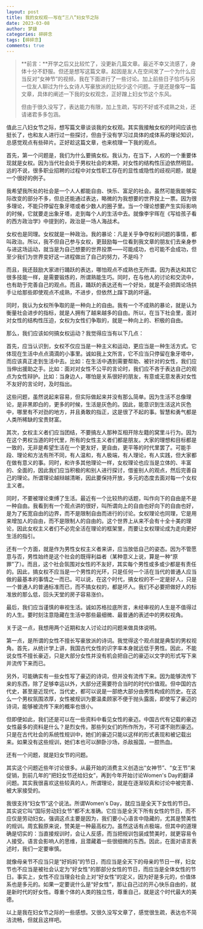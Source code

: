 ```yaml
---
layout: post
title: 我的女权观——写在“三八”妇女节之际
date: 2023-03-08
author: 梦貘
categories: 碎碎念
tags: [碎碎念]
comments: true
---
```


> **前言：**开学之后又比较忙了，没更新几篇文章。最近不幸又流感了，身体十分不舒服。但还是想写这篇文章。起因是友人在空间发了一个为什么应当反对“女神节”的视频，我在下面进行了一些讨论。加上前些日子恰巧与另一位友人聊过为什么女诗人写豪放派的比较少这个问题。于是还是像写一篇文章，具体的阐述一下我的女权观念，正好蹭上妇女节这个东风。
>
> 但由于很久没写了，表达能力有限，加上生疏，写的不好或不成熟之处，还请诸君多多包涵。

值此三八妇女节之际，想写篇文章谈谈我的女权观。其实我接触女权的时间应该也挺长了，也和友人进行过一些探讨，但由于没有学习过具体的成体系的理论知识，总感觉观点有些碎片。正好趁这篇文章，也来梳理一下我的观点。

首先，第一个问题是，我们为什么要搞女权。我认为，在当下，人权的一个重要体现就是女权。因为当代社会处于男权社会的末期，对女性的结构性压迫依然明显。远的不说，很多职业招聘的过程中对女性职工存在的显性或隐性的歧视问题，就是一个很好的例子。

我希望我所处的社会是一个人人都能自由、快乐、富足的社会。虽然可能我能够实际改变的部分不多，但总还能通过表达，略微的为我想要的世界投上一票。因为很多理论，不能只停留在象牙塔或者少数人的圈子里。当一个理论想要产生实际影响的时候，它就要走出象牙塔，走到每个人的生活中去。就像李宇晖在《写给孩子看的西方政治学》中提到的，政治是一场人海战术。

女权也是同理。女权就是一种政治。我的暴论：凡是关乎争夺权利问题的事情，都叫政治。所以，我不但自己参与女权，更鼓励每一位看到我文章的朋友们去亲身参与进这场运动，就当是为自己想要的世界投票——可能成功，也可能不会成功，但至少我们为世界变好这一进程做出了自己的努力，不是吗？

而且，我还鼓励大家进行踊跃的表达，哪怕观点不成熟也无所谓。因为表达和其它很多技能一样，是需要锻炼的，所谓熟能生巧。同时，在与他人的讨论和交流中，也有助于完善自己的观点。而且，踊跃的表达还有一个好处，就是不会把舆论场拱手让给那些即使观点不成熟，不进步，但依然上蹿下跳的坏逼。

同时，我认为女权所争取的是一种向上的自由。我有一个不成熟的暴论，就是认为衡量社会进步的指标，就是人拥有了越来越多的自由。所以，在当下社会里，面对对女性的结构性压迫，女权为女性们争取的，就是一种向上的、积极的自由。

那么，我们应该如何搞女权运动？我觉得应当有以下几点：

首先，应当认识到，女权不仅应当是一种主义和运动，更应当是一种生活方式。它体现在生活中点点滴滴的小事里。诚如我上文所言，它不应当只停留在象牙塔中，而应该真正走到生活中去。比如：在生活中遇到需要帮助、被针对的女性，我们应当伸出援助之手。比如：面对对女性不公平的言论时，我们应不吝于表达自己的观点为女性辩护。比如：当身边人，哪怕是关系很好的朋友，有意或无意发表对女性不友好的言论时，及时指出。

这些问题，虽然说起来容易，但实际做起来并没有那么简单。因为生活不总像理论，是非黑即白的，更多的时候，生活是灰色的。因此，能意识到生活这片灰色中，哪里有不对劲的地方，并且勇敢的指正，这是很了不起的事。智慧和勇气都是人类所稀缺的宝贵财富。

其次，女权主义者们应当团结，不要搞左人那种互相开除左籍的窝里斗行为。因为在这个男权当道的时代里，所有的女性主义者们都是朋友。大家的理想和目标都是一致的，无非是希望生活在一个更友好，更自由，更平等的时代里罢了。可能手段、理论和方法有所不同，有人温和，有人极端，有人理论，有人实践，但大家都在做有意义的事。同时，和许多其他理论一样，女权理论也应当是立体的、丰富的、全面的，因此我们应当积极的和别人进行探讨，借鉴别人的观点，然后完善自己的理论。所谓理论越辩越清晰，因此要保持开放，多元的态度去面对每一个女权主义者。

同时，不要被理论束缚了生活。最近有一个比较热的话题，叫作向下的自由是不是一种自由。我看到有一个观点讲的很好，叫所谓向上的自由也好向下的自由也好，是为了拓宽自由的边界，而不是限制自由而进行的讨论。女权理论也同理，它是用来增加人的自由，而不是限制人的自由的。这个世界上从来不会有十全十美的理论，因此女权主义者们不必完全活在理论的框架里，而要让女权理论成为走向更好生活的指引。

还有一个方面，就是作为男性女权主义者来讲，应当放低自己的姿态。因为不管愿意与否，男性始终是这个社会的既得利益者（某种意义上说，算是一种“原罪”了）。而且，这个社会氛围对女性的不友好，其实每个男性或多或少都是有责任的。因此，搞女权不应当是一个男性的光环，只是任何一个活在当代的普通人应当做的最基本的事情之一而已。可以说，在这个时代，搞女权的不一定是好人，只是一个普通人的普通标准而已，而不搞女权的，都是坏人。我们不必要把做好人的标准放的那么低，回头天堂的房子容易涨价。

最后，我们应当谨慎的审视生活。诚如苏格拉底所言，未经审视的人生是不值得过的人生。要时刻注意隐藏在生活中那些最细微、最普通的表述中的男权视角。

关于这一点，我想用两个近期和友人讨论过的问题来做具体说明。

第一点，是所谓的女性不擅长写豪放派的诗词。我觉得这个观点就是典型的男权视角。首先，从统计学上讲，我国古代女性的识字率本身就远低于男性。因此，不能说女性不擅长豪迈，只是大部分女性并没有机会把自己的豪迈以文字的形式写下来并流传下来而已。

另外，可能确实有一些女性写了豪迈的诗词，但并没有流传下来。因为能够流传下来的东西，除了足够幸运以外，大部分还需要符合当时的时代价值观。但中国的古代史，甚至是近现代，当代史，都可以说是一部绝大部分由男性构成的历史。在这么一个男权氛围浓厚，女性被规训为要温柔顾家不便于抛头露面，即使写了豪迈的诗词，能够被流传下来的概率也很小。

但即便如此，我们还是可以在一些资料中看见女性的豪迈。中国古代有记载的豪迈女性最多的资料是什么？是烈女传。那些列女们的所作所为，不可谓不刚烈豪迈。只是在古代社会的系统性规训中，她们的豪迈只能以这样的形式表现和被记载出来。如果没有这些规训，她们本也可以醉卧沙场，杀敌报国，一腔热血。

还有一个问题，就是妇女节的问题。

其实这个问题近些年讨论很多。从最开始的消费主义创造出“女神节”、“女王节”来促销，到前几年的“把妇女节还给妇女”，再到今年开始讨论Women's Day的翻译问题。其实我很喜欢这些较真的人，所谓理论，就是在逐渐较真和讨论中被完善、被大家接受的。

我很支持“妇女节”这个说法。所谓Women's Day，就应当是全天下女性的节日。其实说它叫“国际劳动妇女节”都不太准确。它应当是全天下所有女性的节日，而不应仅是劳动妇女。强调这点主要是因为，我们要小心语言中隐藏的，尤其是赞美性的规训。周玄毅原来说，赞美是一种最高权力。虽然这话有点极端，但其中的道理确是切实的：当直接规训时，会让人反感，而当把规训包装成赞美时，就更容易令人接受。语言会影响人的思维，且潜藏着一些很细微的东西。因此，在面对语言表述时，我们一定要审慎。

就像母亲节不应当只是“好妈妈”的节日，而应当是全天下的母亲的节日一样，妇女节也不应当是被社会认定为“好女性”的那部分女性的节日，而应当是全体女性的节日。事实上，女性不应当理会社会上对“好女性”的定义，因为好是多元的，价值体系也是多元的。如果一定要说什么是“好女性”，那让自己过的开心快乐自由的，就是新时代的好女性。尊重个体的人类的独立性，尊重自己，就是这个时代最大的美德。

以上是我在妇女节之际的一些感想。又很久没写文章了，感觉很生疏，表达也不简洁流畅，但就且这样吧。